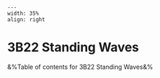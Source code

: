 
```{figure} /figures/busy.png
---
width: 35%
align: right
```
# 3B22 Standing Waves

&%Table of contents for 3B22 Standing Waves&%